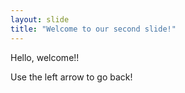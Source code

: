 ```yaml
---
layout: slide
title: "Welcome to our second slide!"
---
```

Hello, welcome!!

Use the left arrow to go back!
